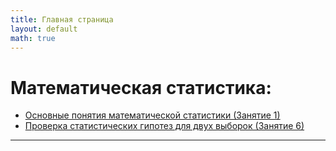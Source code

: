 ```yaml
---
title: Главная страница
layout: default
math: true
---
```


# Математическая статистика:


- [Основные понятия математической статистики (Занятие 1)](./statistics/math_stats_basics)
- [Проверка статистических гипотез для двух выборок (Занятие 6)](./statistics/hyphothesis_lec6)

---
